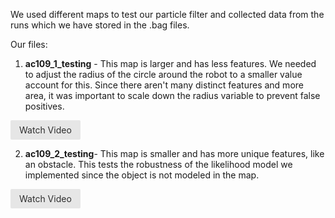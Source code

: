 We used different maps to test our particle filter and collected data from the runs which we have stored in the .bag files. 

Our files: 

1. **ac109_1_testing** - This map is larger and has less features. We needed to adjust the radius of the circle around the robot to a smaller value account for this. Since there aren't many distinct features and more area, it was important to scale down the radius variable to prevent false positives.

<a href='https://youtu.be/IlxChRHc4kA'> <button type="button" name="button" style="font-family: inherit;
    font-size: 100%;
    padding: 0.5em 1em;
    color: rgba(0, 0, 0, 0.80);
    border: none rgba(0, 0, 0, 0);
    background-color: #E6E6E6;
    text-decoration: none;
    border-radius: 2px;" class="btn">Watch Video</button></a>



2. **ac109_2_testing**- This map is smaller and has more unique features, like an obstacle. This tests the robustness of the likelihood model we implemented since the object is not modeled in the map. 

<a href='https://youtu.be/gIMAhhX1jnE'><button type="button" name="button" style="font-family: inherit;
    font-size: 100%;
    padding: 0.5em 1em;
    color: rgba(0, 0, 0, 0.80);
    border: none rgba(0, 0, 0, 0);
    background-color: #E6E6E6;
    text-decoration: none;
    border-radius: 2px;" class="btn">Watch Video</button></a>